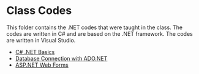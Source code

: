# Class Codes

This folder contains the .NET codes that were taught in the class. The codes are written in C# and are based on the .NET framework. The codes are written in Visual Studio.

- [C# .NET Basics](C#Basic/)
- [Database Connection with ADO.NET](DatabaseConnection/)
- [ASP.NET Web Forms](Web%20Forms%20Demo/)

